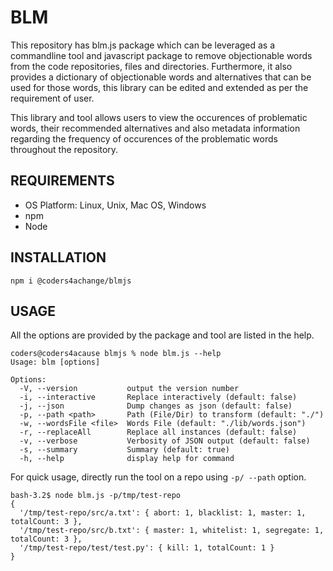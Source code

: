 # BLM

This repository has blm.js package which can be leveraged as a commandline tool and javascript package to remove objectionable words from the code repositories, files and directories. Furthermore, it also provides a dictionary of objectionable words and alternatives that can be used for those words, this library can be edited and extended as per the requirement of user.

This library and tool allows users to view the occurences of problematic words, their recommended alternatives and also metadata information regarding the frequency of occurences of the problematic words throughout the repository.


## REQUIREMENTS
- OS Platform: Linux, Unix, Mac OS, Windows
- npm
- Node

## INSTALLATION

`npm i @coders4achange/blmjs`

## USAGE

All the options are provided by the package and tool are listed in the help.

```
coders@coders4acause blmjs % node blm.js --help
Usage: blm [options]

Options:
  -V, --version           output the version number
  -i, --interactive       Replace interactively (default: false)
  -j, --json              Dump changes as json (default: false)
  -p, --path <path>       Path (File/Dir) to transform (default: "./")
  -w, --wordsFile <file>  Words File (default: "./lib/words.json")
  -r, --replaceAll        Replace all instances (default: false)
  -v, --verbose           Verbosity of JSON output (default: false)
  -s, --summary           Summary (default: true)
  -h, --help              display help for command
```

For quick usage, directly run the tool on a repo using `-p/ --path` option.

```
bash-3.2$ node blm.js -p/tmp/test-repo
{
  '/tmp/test-repo/src/a.txt': { abort: 1, blacklist: 1, master: 1, totalCount: 3 },
  '/tmp/test-repo/src/b.txt': { master: 1, whitelist: 1, segregate: 1, totalCount: 3 },
  '/tmp/test-repo/test/test.py': { kill: 1, totalCount: 1 }
}
```
